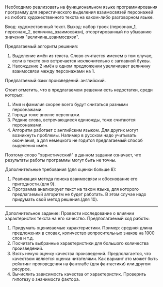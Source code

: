 Необходимо реализовать на функциональном языке программирования программу для эвристического выделения взаимосвязей персонажей из любого художественного текста на каком-либо разговорном языке.

Вход: художественный текст.
Выход: набор троек (персонаж_1, персонаж_2, величина_взаимосвязи), отсортированный по убыванию значения "величина_взаимосвязи".

Предлагаемый алгоритм решения:
1) Выделение имён из текста. Слово считается именем в том случае, если в тексте оно встречается исключительно с заглавной буквы.
2) Нахождение 2 имён в одном предложении увеличивает величину взаимосвязи между персонажами на 1.

Предлагаемый язык произведений: английский.

Стоит отметить, что в предлагаемом решении есть недостатки, среди которых:
1) Имя и фамилия скорее всего будут считаться разными персонажами.
2) Города тоже вполне персонажи.
3) Редкие слова, встречающиеся единожды, тоже считаются персонажами.
4) Алгоритм работает с английским языком. Для других могут возникнуть проблемы. Напимер в русском надо учитывать окончания, а для немецкого не годится предлагаемый способ выделения имён.

Поэтому слово "эвристический" в данном задании означает, что результаты работы программы могут быть не точны.

Дополнительные требования (для оценки больше 8):
1) Реализация метода поиска взаимосвязи и обоснование его пригодности.(для 9).
2) Программа анализирует текст на таком языке, для которого предлагаемый алгоритм не будет работать. В этом случае надо придумать свой метод решения.(для 10).

----------
 
 Дополнительное задание:
 Провести исследование о влиянии характеристик текста на его качество. Предполагаемый ход работы:
 1) Придумать оцениваемые характеристики. Пример: средняя длина предложения в словах, количество вопросительных знаков на 1000 слов и т.д.
 2) Посчитать выбранные характеристики для большого количества произведений.
 3) Взять некую оценку качества произведений. Предполагается, что качеством является оценка читателями. Как вариант это может быть рейнтинг произведения на фантлабе (для фантастики) или другом ресурсе.
 4) Вычислить зависимость качества от характеристик. Проверить гипотезу о значимости фактора.